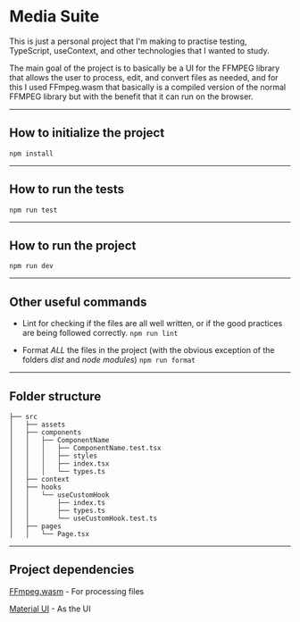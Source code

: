 # Media Suite

This is just a personal project that I'm making to practise testing, TypeScript, useContext, and other technologies that I wanted to study.

The main goal of the project is to basically be a UI for the FFMPEG library that allows the user to process, edit, and convert files as needed, and for this I used FFmpeg.wasm that basically is a compiled version of the normal FFMPEG library but with the benefit that it can run on the browser.

---

## How to initialize the project

`npm install`

---

## How to run the tests

`npm run test`

---

## How to run the project

`npm run dev`

---

## Other useful commands

-   Lint for checking if the files are all well written, or if the good practices are being followed correctly.
    `npm run lint`

-   Format _ALL_ the files in the project (with the obvious exception of the folders _dist_ and _node modules_)
    `npm run format`

---

## Folder structure

```
├── src
│   ├── assets
│   ├── components
│   │   ├── ComponentName
│   │   │   ├── ComponentName.test.tsx
│   │   │   ├── styles
│   │   │   ├── index.tsx
│   │   │   └── types.ts
│   ├── context
│   ├── hooks
│   │   └── useCustomHook
│   │       ├── index.ts
│   │       ├── types.ts
│   │       └── useCustomHook.test.ts
│   ├── pages
│   │   └── Page.tsx
```

---

## Project dependencies

[FFmpeg.wasm](https://github.com/ffmpegwasm/ffmpeg.wasm) - For processing files

[Material UI](https://material-ui.com/) - As the UI
